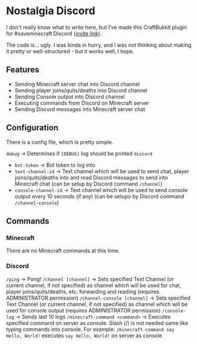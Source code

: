 # Nostalgia Discord
I don't really know what to write here, but I've made this CraftBukkit plugin for #saveminecraft Discord ([invite link](https://discord.gg/saveminecraft)).

The code is... ugly. I was kinda in hurry, and I was not thinking about making it pretty or well-structured - but it works well, I hope.

## Features
- Sending Minecraft server chat into Discord channel
- Sending player joins/quits/deaths into Discord channel
- Sending Console output into Discord channel
- Executing commands from Discord on Minecraft server
- Sending Discord messages into Minecraft server chat

## Configuration
There is a config file, which is pretty simple. 

`debug` -> Determines if `[DEBUG]` log should be printed
`discord`
 - `bot-token` -> Bot token to log into
 - `text-channel-id` -> Text channel which will be used to send chat, player joins/quits/deaths into and read Discord messages to send into Minecraft chat (can be setup by Discord command `/channel`)
 - `console-channel-id` -> Text channel which will be used to send console output every 10 seconds (if any) (can be setupo by Discord command `/channel-console`)

## Commands
### Minecraft
There are no Minecraft commands at this time.

### Discord
`/ping` -> Pong!
`/channel [channel]` -> Sets specified Text Channel (or current channel, if not specified) as channel which will be used for chat, player joins/quits/deaths, etc. forwarding and reading (requires ADMINISTRATOR permission)
`/channel-console [channel]` -> Sets specified Text Channel (or current channel, if not specified) as channel which will be used for console output (requires ADMINISTRATOR permission)
`/console-log` -> Sends last 10 logs
`/minecraft-command <command>` -> Executes specified command on server as console. Slash (/) is not needed same like typing commands into console. For example: `/minecraft-command say Hello, World!` executes `say Hello, World!` on server as console

